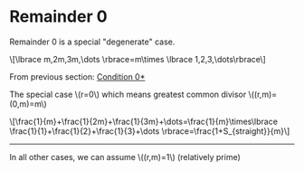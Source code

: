 # Remainder 0

Remainder 0 is a special "degenerate" case.

\\[\lbrace m,2m,3m,\dots \rbrace=m\times \lbrace 1,2,3,\dots\rbrace\\]

From previous section: [Condition 0*](modulo.md)

The special case \\(r=0\\) which means greatest common divisor  \\((r,m)=(0,m)=m\\)

\\[\frac{1}{m}+\frac{1}{2m}+\frac{1}{3m}+\dots=\frac{1}{m}\times\lbrace \frac{1}{1}+\frac{1}{2}+\frac{1}{3}+\dots \rbrace=\frac{1+S\_{straight}}{m}\\]

---

In all other cases, we can assume \\((r,m)=1\\) (relatively prime)